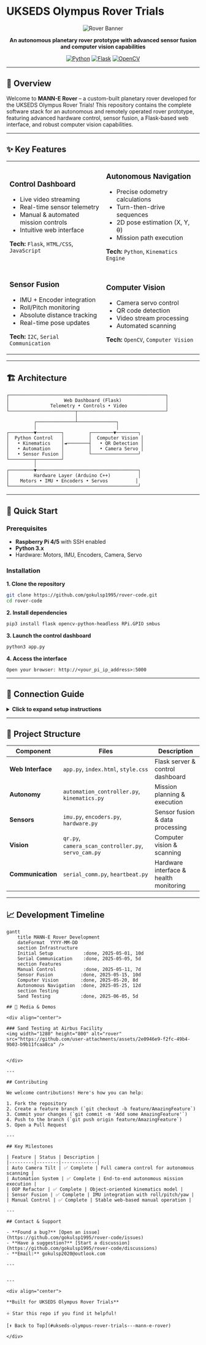 # UKSEDS Olympus Rover Trials

<div align="center">

![Rover Banner](https://github.com/user-attachments/assets/c37ebeb1-6d72-45ad-b963-1364806cb4b6)

**An autonomous planetary rover prototype with advanced sensor fusion and computer vision capabilities**

[![Python](https://img.shields.io/badge/Python-3.x-blue.svg)](https://www.python.org/)
[![Flask](https://img.shields.io/badge/Flask-Web_Control-green.svg)](https://flask.palletsprojects.com/)
[![OpenCV](https://img.shields.io/badge/OpenCV-Computer_Vision-red.svg)](https://opencv.org/)


</div>

---

## 📖 Overview

Welcome to **MANN-E Rover** – a custom-built planetary rover developed for the UKSEDS Olympus Rover Trials! This repository contains the complete software stack for an autonomous and remotely operated rover prototype, featuring advanced hardware control, sensor fusion, a Flask-based web interface, and robust computer vision capabilities.

---

## ✨ Key Features

<table>
<tr>
<td width="50%">

### Control Dashboard
- Live video streaming
- Real-time sensor telemetry
- Manual & automated mission controls
- Intuitive web interface

**Tech:** `Flask`, `HTML/CSS`, `JavaScript`

</td>
<td width="50%">

### Autonomous Navigation
- Precise odometry calculations
- Turn-then-drive sequences
- 2D pose estimation (X, Y, θ)
- Mission path execution

**Tech:** `Python`, `Kinematics Engine`

</td>
</tr>
<tr>
<td width="50%">

### Sensor Fusion
- IMU + Encoder integration
- Roll/Pitch monitoring
- Absolute distance tracking
- Real-time pose updates

**Tech:** `I2C`, `Serial Communication`

</td>
<td width="50%">

### Computer Vision
- Camera servo control
- QR code detection
- Video stream processing
- Automated scanning

**Tech:** `OpenCV`, `Computer Vision`

</td>
</tr>
</table>

---

## 🏗️ Architecture

```
┌─────────────────────────────────────────────────────────┐
│                    Web Dashboard (Flask)                │
│               Telemetry • Controls • Video              │
└────────────────────────┬────────────────────────────────┘
                         │
          ┌──────────────┴──────────────┐
          │                             │
┌─────────▼─────────┐         ┌────────▼────────┐
│  Python Control   │         │  Computer Vision │
│   • Kinematics    │◄────────┤   • QR Detection │
│   • Automation    │         │   • Camera Servo │
│   • Sensor Fusion │         └─────────────────┘
└─────────┬─────────┘
          │
┌─────────▼─────────────────────────────────────┐
│         Hardware Layer (Arduino C++)          │
│    Motors • IMU • Encoders • Servos          │
└───────────────────────────────────────────────┘
```

---

## 🚀 Quick Start

### Prerequisites

- **Raspberry Pi 4/5** with SSH enabled
- **Python 3.x**
- Hardware: Motors, IMU, Encoders, Camera, Servo

### Installation

**1. Clone the repository**
```bash
git clone https://github.com/gokulsp1995/rover-code.git
cd rover-code
```

**2. Install dependencies**
```bash
pip3 install flask opencv-python-headless RPi.GPIO smbus
```

**3. Launch the control dashboard**
```bash
python3 app.py
```

**4. Access the interface**
```
Open your browser: http://<your_pi_ip_address>:5000
```

---

## 🔧 Connection Guide

<details>
<summary><b>Click to expand setup instructions</b></summary>

### Network Setup
1. Connect both Pi and laptop to the **same WiFi network**
2. Find your Pi's IP address or use `raspberrypi.local`

### SSH Connection
```bash
# Using hostname
ssh gokul@raspberrypi.local

# Or using IP address
ssh gokul@<pi_ip_address>
```

### Running the Application
```bash
cd ~/Desktop/MANN-E/
python3 app.py
```

</details>

---

## 📂 Project Structure

| Component | Files | Description |
|-----------|-------|-------------|
| **Web Interface** | `app.py`, `index.html`, `style.css` | Flask server & control dashboard |
| **Autonomy** | `automation_controller.py`, `kinematics.py` | Mission planning & execution |
| **Sensors** | `imu.py`, `encoders.py`, `hardware.py` | Sensor fusion & data processing |
| **Vision** | `qr.py`, `camera_scan_controller.py`, `servo_cam.py` | Computer vision & scanning |
| **Communication** | `serial_comm.py`, `heartbeat.py` | Hardware interface & health monitoring |

---

## 📈 Development Timeline

```mermaid
gantt
    title MANN-E Rover Development
    dateFormat  YYYY-MM-DD
    section Infrastructure
    Initial Setup           :done, 2025-05-01, 10d
    Serial Communication    :done, 2025-05-05, 5d
    section Features
    Manual Control          :done, 2025-05-11, 7d
    Sensor Fusion          :done, 2025-05-15, 10d
    Computer Vision        :done, 2025-05-20, 8d
    Autonomous Navigation  :done, 2025-05-25, 12d
    section Testing
    Sand Testing           :done, 2025-06-05, 5d

## 🎥 Media & Demos

<div align="center">

### Sand Testing at Airbus Facility
<img width="1280" height="800" alt="rover" src="https://github.com/user-attachments/assets/2e0946e9-f2fc-49b4-9b03-b9b11fcaa8ca" />


</div>

---

## Contributing

We welcome contributions! Here's how you can help:

1. Fork the repository
2. Create a feature branch (`git checkout -b feature/AmazingFeature`)
3. Commit your changes (`git commit -m 'Add some AmazingFeature'`)
4. Push to the branch (`git push origin feature/AmazingFeature`)
5. Open a Pull Request

---

## Key Milestones

| Feature | Status | Description |
|---------|--------|-------------|
| Auto Camera Tilt | ✅ Complete | Full camera control for autonomous scanning |
| Automation System | ✅ Complete | End-to-end autonomous mission execution |
| OOP Refactor | ✅ Complete | Object-oriented kinematics model |
| Sensor Fusion | ✅ Complete | IMU integration with roll/pitch/yaw |
| Manual Control | ✅ Complete | Stable web-based manual operation |

---

## Contact & Support

- **Found a bug?** [Open an issue](https://github.com/gokulsp1995/rover-code/issues)
- **Have a suggestion?** [Start a discussion](https://github.com/gokulsp1995/rover-code/discussions)
- **Email:** gokulsp2020@outlook.com

---


---

<div align="center">

**Built for UKSEDS Olympus Rover Trials**

⭐ Star this repo if you find it helpful!

[⬆ Back to Top](#ukseds-olympus-rover-trials---mann-e-rover)

</div>
